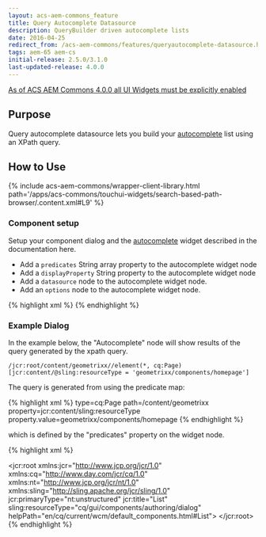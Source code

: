 ```yaml
---
layout: acs-aem-commons_feature
title: Query Autocomplete Datasource
description: QueryBuilder driven autocomplete lists
date: 2016-04-25
redirect_from: /acs-aem-commons/features/queryautocomplete-datasource.html
tags: aem-65 aem-cs
initial-release: 2.5.0/3.1.0
last-updated-release: 4.0.0
---
```


<div class="banner--notice">
<a href="/acs-aem-commons/pages/releases/4-0-0.html" target="_blank">As of ACS AEM Commons 4.0.0 all UI Widgets must be explicitly enabled</a>
</div>


## Purpose

Query autocomplete datasource lets you build your [autocomplete](https://docs.adobe.com/docs/en/aem/6-1/ref/granite-ui/api/jcr_root/libs/granite/ui/components/foundation/form/autocomplete/index.html) list using an XPath query.

## How to Use

{% include acs-aem-commons/wrapper-client-library.html path='/apps/acs-commons/touchui-widgets/search-based-path-browser/.content.xml#L9' %}

### Component setup

Setup your component dialog and the [autocomplete](https://docs.adobe.com/docs/en/aem/6-1/ref/granite-ui/api/jcr_root/libs/granite/ui/components/foundation/form/autocomplete/index.html) widget described in the documentation here.
* Add a `predicates` String array property to the autocomplete widget node
* Add a `displayProperty` String property to the autocomplete widget node
* Add a `datasource` node to the autocomplete widget node.
* Add an `options` node to the autocomplete widget node.

{% highlight xml %}
<autocomplete
        jcr:primaryType="nt:unstructured"
        sling:resourceType="granite/ui/components/foundation/form/autocomplete"
        fieldLabel="Autcomplete"
        name="./autocomplete"
        displayProperty="jcr:content/jcr:title"
        predicates="[type=cq:Page,path=/content/geometrixx,property=jcr:content/sling:resourceType,property.value=geometrixx/components/homepage]">
        <datasource
                jcr:primaryType="nt:unstructured"
                sling:resourceType="acs-commons/granite/ui/components/form/queryautocomplete/datasource" />
        <options
                jcr:primaryType="nt:unstructured"
                sling:resourceType="granite/ui/components/foundation/form/autocomplete/list" />
       </autocomplete>
{% endhighlight %}

### Example Dialog

In the example below, the "Autocomplete" node will show results of the query generated by the xpath query.

`/jcr:root/content/geometrixx//element(*, cq:Page) [jcr:content/@sling:resourceType = 'geometrixx/components/homepage']`

The query is generated from using the predicate map:

{% highlight xml %}
type=cq:Page
path=/content/geometrixx
property=jcr:content/sling:resourceType
property.value=geometrixx/components/homepage
{% endhighlight %}

which is defined by the "predicates" property on the widget node.

{% highlight xml %}
<?xml version="1.0" encoding="UTF-8"?>
   <jcr:root xmlns:jcr="http://www.jcp.org/jcr/1.0" xmlns:cq="http://www.day.com/jcr/cq/1.0" xmlns:nt="http://www.jcp.org/jcr/nt/1.0" xmlns:sling="http://sling.apache.org/jcr/sling/1.0" jcr:primaryType="nt:unstructured" jcr:title="List" sling:resourceType="cq/gui/components/authoring/dialog" helpPath="en/cq/current/wcm/default_components.html#List">
      <content
              jcr:primaryType="nt:unstructured"
              sling:resourceType="granite/ui/components/foundation/container">
             <layout
                 jcr:primaryType="nt:unstructured"
                 sling:resourceType="granite/ui/components/foundation/layouts/fixedcolumns" margin="{Boolean}false" />
             <items
                 jcr:primaryType="nt:unstructured">
                <column
                    jcr:primaryType="nt:unstructured"
                    sling:resourceType="granite/ui/components/foundation/container">
                   <items
                       jcr:primaryType="nt:unstructured">
                          <autocomplete
                              jcr:primaryType="nt:unstructured"
                              sling:resourceType="granite/ui/components/foundation/form/autocomplete"
                              fieldLabel="Autocomplete"
                              name="./autocomplete"
                              displayProperty="jcr:content/jcr:title"
                              predicates="[type=cq:Page,path=/content/geometrixx,property=jcr:content/sling:resourceType,property.value=geometrixx/components/homepage]">
                             <datasource
                                 jcr:primaryType="nt:unstructured"
                                 sling:resourceType="acs-commons/granite/ui/components/form/queryautocomplete/datasource" />
                             <options
                                 jcr:primaryType="nt:unstructured"
                                 sling:resourceType="granite/ui/components/foundation/form/autocomplete/list" />
                  </autocomplete>
               </items>
            </column>
         </items>
      </content>
   </jcr:root>
{% endhighlight %}
